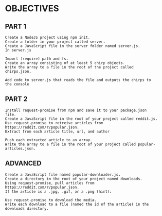 
# OBJECTIVES
## PART 1

    Create a NodeJS project using npm init.
    Create a folder in your project called server.
    Create a JavaScript file in the server folder named server.js.
    In server.js

    Import (require) path and fs.
    Create an array consisting of at least 5 chirp objects.
    Write the array to a file in the root of the project called chirps.json.

    Add code to server.js that reads the file and outputs the chirps to the console

## PART 2

    Install request-promise from npm and save it to your package.json file.
    Create a JavaScript file in the root of your project called reddit.js.
    Use request-promise to retreive articles from https://reddit.com/r/popular.json.
    Extract from each article title, url, and author

    Push each extracted article to an array.
    Write the array to a file in the root of your project called popular-articles.json.

## ADVANCED

    Create a JavaScript file named popular-downloader.js.
    Create a directory in the root of your project named downloads.
    Using request-promise, pull articles from https://reddit.com/r/popular.json.
    If the article is a .jpg, .gif, or a .png (hint):

    Use request-promise to download the media.
    Write each download to a file (named the id of the article) in the downloads directory.

